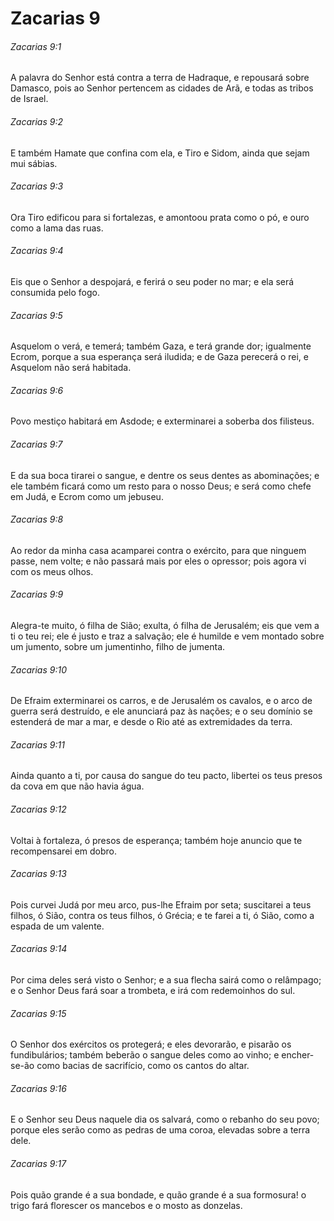 # Zacarias 9

###### Zacarias 9:1

A palavra do Senhor está contra a terra de Hadraque, e repousará sobre Damasco, pois ao Senhor pertencem as cidades de Arã, e todas as tribos de Israel.

###### Zacarias 9:2

E também Hamate que confina com ela, e Tiro e Sidom, ainda que sejam mui sábias.

###### Zacarias 9:3

Ora Tiro edificou para si fortalezas, e amontoou prata como o pó, e ouro como a lama das ruas.

###### Zacarias 9:4

Eis que o Senhor a despojará, e ferirá o seu poder no mar; e ela será consumida pelo fogo.

###### Zacarias 9:5

Asquelom o verá, e temerá; também Gaza, e terá grande dor; igualmente Ecrom, porque a sua esperança será iludida; e de Gaza perecerá o rei, e Asquelom não será habitada.

###### Zacarias 9:6

Povo mestiço habitará em Asdode; e exterminarei a soberba dos filisteus.

###### Zacarias 9:7

E da sua boca tirarei o sangue, e dentre os seus dentes as abominações; e ele também ficará como um resto para o nosso Deus; e será como chefe em Judá, e Ecrom como um jebuseu.

###### Zacarias 9:8

Ao redor da minha casa acamparei contra o exército, para que ninguem passe, nem volte; e não passará mais por eles o opressor; pois agora vi com os meus olhos.

###### Zacarias 9:9

Alegra-te muito, ó filha de Sião; exulta, ó filha de Jerusalém; eis que vem a ti o teu rei; ele é justo e traz a salvação; ele é humilde e vem montado sobre um jumento, sobre um jumentinho, filho de jumenta.

###### Zacarias 9:10

De Efraim exterminarei os carros, e de Jerusalém os cavalos, e o arco de guerra será destruído, e ele anunciará paz às nações; e o seu domínio se estenderá de mar a mar, e desde o Rio até as extremidades da terra.

###### Zacarias 9:11

Ainda quanto a ti, por causa do sangue do teu pacto, libertei os teus presos da cova em que não havia água.

###### Zacarias 9:12

Voltai à fortaleza, ó presos de esperança; também hoje anuncio que te recompensarei em dobro.

###### Zacarias 9:13

Pois curvei Judá por meu arco, pus-lhe Efraim por seta; suscitarei a teus filhos, ó Sião, contra os teus filhos, ó Grécia; e te farei a ti, ó Sião, como a espada de um valente.

###### Zacarias 9:14

Por cima deles será visto o Senhor; e a sua flecha sairá como o relâmpago; e o Senhor Deus fará soar a trombeta, e irá com redemoinhos do sul.

###### Zacarias 9:15

O Senhor dos exércitos os protegerá; e eles devorarão, e pisarão os fundibulários; também beberão o sangue deles como ao vinho; e encher-se-ão como bacias de sacrifício, como os cantos do altar.

###### Zacarias 9:16

E o Senhor seu Deus naquele dia os salvará, como o rebanho do seu povo; porque eles serão como as pedras de uma coroa, elevadas sobre a terra dele.

###### Zacarias 9:17

Pois quão grande é a sua bondade, e quão grande é a sua formosura! o trigo fará florescer os mancebos e o mosto as donzelas.


